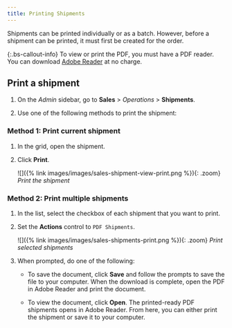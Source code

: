 ```yaml
---
title: Printing Shipments
---
```


Shipments can be printed individually or as a batch. However, before a shipment can be printed, it must first be created for the order.

{:.bs-callout-info}
To view or print the PDF, you must have a PDF reader. You can download [Adobe Reader][1] at no charge.

## Print a shipment

1. On the _Admin_ sidebar, go to **Sales** > _Operations_ > **Shipments**.

1. Use one of the following methods to print the shipment:

### Method 1: Print current shipment

1. In the grid, open the shipment.

1. Click **Print**.

   ![]({% link images/images/sales-shipment-view-print.png %}){: .zoom}
   _Print the shipment_

### Method 2: Print multiple shipments

1. In the list, select the checkbox of each shipment that you want to print.

1. Set the **Actions** control to `PDF Shipments`.

   ![]({% link images/images/sales-shipments-print.png %}){: .zoom}
   _Print selected shipments_

1. When prompted, do one of the following:

    - To save the document, click **Save** and follow the prompts to save the file to your computer. When the download is complete, open the PDF in Adobe Reader and print the document.

    - To view the document, click **Open**. The printed-ready PDF shipments opens in Adobe Reader. From here, you can either print the shipment or save it to your computer.

[1]: http://www.adobe.com/products/reader.html "Get Adobe Reader"
